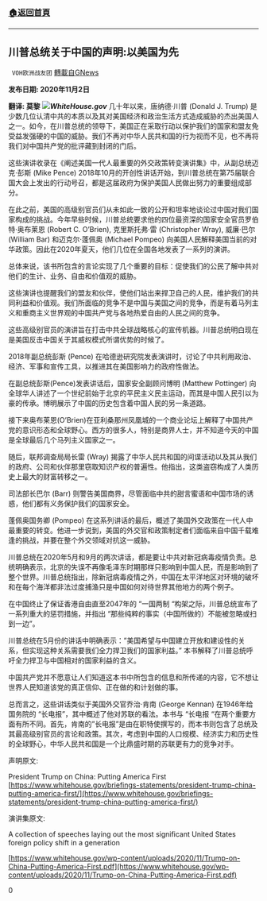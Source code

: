 ###  [:house:返回首頁](https://github.com/ourhimalayas/txt)
---

## 川普总统关于中国的声明:以美国为先
` VOH欧洲战友团` [轉載自GNews](https://gnews.org/zh-hans/518536/)

**发布日期: 2020年11月2日**



**翻译: 莫黎**
![]()![](https://gnews-media-offload.s3.amazonaws.com/wp-content/uploads/2020/11/02182646/IMG_2975.png)***WhiteHouse.gov***
几十年以来，唐纳德·川普 (Donald J. Trump) 是少数几位认清中共的本质以及其对美国经济和政治生活方式造成威胁的杰出美国人之一。如今，在川普总统的领导下，美国正在采取行动以保护我们的国家和盟友免受益发强硬的中国的威胁。我们不再对中华人民共和国的行为视而不见，也不再将我们对中国共产党的批评藏到封闭的门后。

这些演讲收录在《阐述美国一代人最重要的外交政策转变演讲集》中，从副总统迈克·彭斯 (Mike Pence) 2018年10月的开创性讲话开始，到川普总统在第75届联合国大会上发出的行动号召，都是这届政府为保护美国人民做出努力的重要组成部分。

在此之前，美国的高级别官员们从未如此一致的公开和坦率地谈论过中国对我们国家构成的挑战。今年早些时候，川普总统要求他的四位最资深的国家安全官员罗伯特·奥布莱恩 (Robert C. O’Brien), 克里斯托弗·雷 (Christopher Wray), 威廉·巴尔 (William Bar) 和迈克尔·蓬佩奥 (Michael Pompeo) 向美国人民解释美国当前的对华政策。因此在2020年夏天，他们几位在全国各地发表了一系列的演讲。

总体来说，该书所包含的言论实现了几个重要的目标：促使我们的公民了解中共对他们的生计、业务、自由和价值观的威胁。

这些演讲也提醒我们的盟友和伙伴，使他们站出来捍卫自己的人民，维护我们的共同利益和价值观。我们所面临的竞争不是中国与美国之间的竞争，而是有着马列主义和重商主义世界观的中国共产党与各地热爱自由的人民之间的竞争。

这些高级别官员的演讲旨在打击中共全球战略核心的宣传机器。川普总统明白现在是美国反击中国关于其威权模式所谓优势的时候了。

2018年副总统彭斯 (Pence) 在哈德逊研究院发表演讲时，讨论了中共利用政治、经济、军事和宣传工具，以推进其在美国影响力的政府性做法。

在副总统彭斯(Pence)发表讲话后，国家安全副顾问博明 (Matthew Pottinger) 向全球华人讲述了一个世纪前始于北京的平民主义民主运动，而其是中国人民引以为豪的传承。博明展示了中国的历史包含着中国人民的另一条道路。

接下来奥布莱恩(O’Brien)在亚利桑那州凤凰城的一个商业论坛上解释了中国共产党的意识形态和全球野心。西方的很多人，特别是商界人士，并不知道今天的中国是全球最后几个马列主义国家之一。

随后，联邦调查局局长雷 (Wray) 揭露了中华人民共和国的间谍活动以及其从我们的政府、公司和伙伴那里窃取知识产权的普遍性。他指出，这类盗窃构成了人类历史上最大的财富转移之一。

司法部长巴尔 (Barr) 则警告美国商界，尽管面临中共的甜言蜜语和中国市场的诱惑，他们都有义务保护我们的国家安全。

蓬佩奥国务卿 (Pompeo) 在这系列讲话的最后，概述了美国外交政策在一代人中最重要的转变。他进一步说到，美国的外交官和政策制定者们面临来自中国千载难逢的挑战，并要在整个外交领域对抗这一威胁。

川普总统在2020年5月和9月的两次讲话，都是要让中共对新冠病毒疫情负责。总统明确表示，北京的失误不再像毛泽东时期那样只影响到中国人民，而是影响到了整个世界。川普总统指出，除新冠病毒疫情之外，中国在太平洋地区对环境的破坏和在每个海洋都非法过度捕渔只是中国如何对待世界其他地方的两个例子。

在中国终止了保证香港自由直至2047年的 “一国两制 “构架之际，川普总统宣布了一系列重大的惩罚措施，并指出 “那些纯粹的事实（中国所做的）不能被忽略或扫到一边”。

川普总统在5月份的讲话中明确表示：”美国希望与中国建立开放和建设性的关系，但实现这种关系需要我们全力捍卫我们的国家利益。” 本书解释了川普总统呼吁全力捍卫与中国相对的国家利益的含义。

中国共产党并不愿意让人们知道这本书中所包含的信息和所传递的内容，它不想让世界人民知道该党的真正信仰、正在做的和计划做的事。

总而言之，这些讲话类似于美国外交官乔治·肯南 (George Kennan) 在1946年给国务院的 “长电报”，其中概述了他对苏联的看法。本书与 “长电报 “在两个重要方面有所不同。首先，肯南的”长电报”是由在职特使撰写的，而本书则包含了总统及其最高级别官员的言论和政策。其次，考虑到中国的人口规模、经济实力和历史性的全球野心，中华人民共和国是一个比鼎盛时期的苏联更有力的竞争对手。







声明原文:

President Trump on China: Putting America First [https://www.whitehouse.gov/briefings-statements/president-trump-china-putting-america-first/](https://www.whitehouse.gov/briefings-statements/president-trump-china-putting-america-first/)



演讲集原文:

A collection of speeches laying out the most significant United States
foreign policy shift in a generation

[https://www.whitehouse.gov/wp-content/uploads/2020/11/Trump-on-China-Putting-America-First.pdf](https://www.whitehouse.gov/wp-content/uploads/2020/11/Trump-on-China-Putting-America-First.pdf)

0
